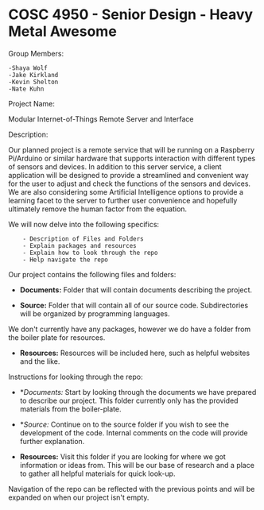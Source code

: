 COSC 4950 - Senior Design - Heavy Metal Awesome
================================================

Group Members:

	-Shaya Wolf
	-Jake Kirkland
	-Kevin Shelton
	-Nate Kuhn

Project Name:

Modular Internet-of-Things Remote Server and Interface

Description:

Our planned project is a remote service that will be running on a Raspberry Pi/Arduino or similar hardware that supports interaction with different types of sensors and devices. In addition to this server service, a client application will be designed to provide a streamlined and convenient way for the user to adjust and check the functions of the sensors and devices. We are also considering some Artificial Intelligence options to provide a learning facet to the server to further user convenience and hopefully ultimately remove the human factor from the equation. 
	
We will now delve into the following specifics:
	
		- Description of Files and Folders
		- Explain packages and resources
		- Explain how to look through the repo
		- Help navigate the repo 

Our project contains the following files and folders:

* **Documents:** Folder that will contain documents describing the project. 

* **Source:** Folder that will contain all of our source code. Subdirectories will be organized by programming languages. 

We don't currently have any packages, however we do have a folder from the boiler plate for resources.

* **Resources:** Resources will be included here, such as helpful websites and the like.

Instructions for looking through the repo:

* **Documents:* Start by looking through the documents we have prepared to describe our project. This folder currently only has the provided materials from the boiler-plate.

* **Source:* Continue on to the source folder if you wish to see the development of the code. Internal comments on the code will provide further explanation.

* **Resources:** Visit this folder if you are looking for where we got information or ideas from. This will be our base of research and a place to gather all helpful materials for quick look-up.

Navigation of the repo can be reflected with the previous points and will be expanded on when our project isn't empty. 
